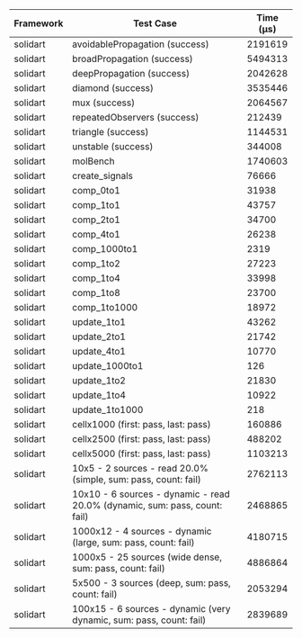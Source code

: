 | Framework | Test Case | Time (μs) |
| --- | --- | --- |
| solidart | avoidablePropagation (success) | 2191619 |
| solidart | broadPropagation (success) | 5494313 |
| solidart | deepPropagation (success) | 2042628 |
| solidart | diamond (success) | 3535446 |
| solidart | mux (success) | 2064567 |
| solidart | repeatedObservers (success) | 212439 |
| solidart | triangle (success) | 1144531 |
| solidart | unstable (success) | 344008 |
| solidart | molBench | 1740603 |
| solidart | create_signals | 76666 |
| solidart | comp_0to1 | 31938 |
| solidart | comp_1to1 | 43757 |
| solidart | comp_2to1 | 34700 |
| solidart | comp_4to1 | 26238 |
| solidart | comp_1000to1 | 2319 |
| solidart | comp_1to2 | 27223 |
| solidart | comp_1to4 | 33998 |
| solidart | comp_1to8 | 23700 |
| solidart | comp_1to1000 | 18972 |
| solidart | update_1to1 | 43262 |
| solidart | update_2to1 | 21742 |
| solidart | update_4to1 | 10770 |
| solidart | update_1000to1 | 126 |
| solidart | update_1to2 | 21830 |
| solidart | update_1to4 | 10922 |
| solidart | update_1to1000 | 218 |
| solidart | cellx1000 (first: pass, last: pass) | 160886 |
| solidart | cellx2500 (first: pass, last: pass) | 488202 |
| solidart | cellx5000 (first: pass, last: pass) | 1103213 |
| solidart | 10x5 - 2 sources - read 20.0% (simple, sum: pass, count: fail) | 2762113 |
| solidart | 10x10 - 6 sources - dynamic - read 20.0% (dynamic, sum: pass, count: fail) | 2468865 |
| solidart | 1000x12 - 4 sources - dynamic (large, sum: pass, count: fail) | 4180715 |
| solidart | 1000x5 - 25 sources (wide dense, sum: pass, count: fail) | 4886864 |
| solidart | 5x500 - 3 sources (deep, sum: pass, count: fail) | 2053294 |
| solidart | 100x15 - 6 sources - dynamic (very dynamic, sum: pass, count: fail) | 2839689 |
